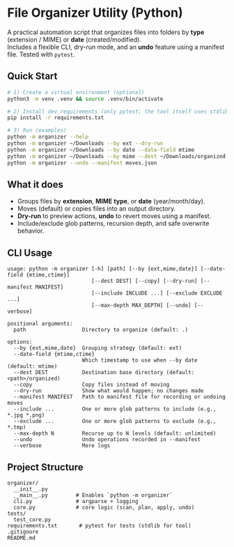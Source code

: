 # File Organizer Utility (Python)

A practical automation script that organizes files into folders by **type** (extension / MIME) or **date** (created/modified).  
Includes a flexible CLI, dry-run mode, and an **undo** feature using a manifest file. Tested with `pytest`.

## Quick Start

```bash
# 1) Create a virtual environment (optional)
python3 -m venv .venv && source .venv/bin/activate

# 2) Install dev requirements (only pytest; the tool itself uses stdlib)
pip install -r requirements.txt

# 3) Run (examples)
python -m organizer --help
python -m organizer ~/Downloads --by ext --dry-run
python -m organizer ~/Downloads --by date --date-field mtime
python -m organizer ~/Downloads --by mime --dest ~/Downloads/organized --manifest moves.json
python -m organizer --undo --manifest moves.json
```

## What it does

- Groups files by **extension**, **MIME type**, or **date** (year/month/day).
- Moves (default) or copies files into an output directory.
- **Dry-run** to preview actions, **undo** to revert moves using a manifest.
- Include/exclude glob patterns, recursion depth, and safe overwrite behavior.

## CLI Usage

```text
usage: python -m organizer [-h] [path] [--by {ext,mime,date}] [--date-field {mtime,ctime}]
                           [--dest DEST] [--copy] [--dry-run] [--manifest MANIFEST]
                           [--include INCLUDE ...] [--exclude EXCLUDE ...]
                           [--max-depth MAX_DEPTH] [--undo] [--verbose]

positional arguments:
  path                  Directory to organize (default: .)

options:
  --by {ext,mime,date}  Grouping strategy (default: ext)
  --date-field {mtime,ctime}
                        Which timestamp to use when --by date (default: mtime)
  --dest DEST           Destination base directory (default: <path>/organized)
  --copy                Copy files instead of moving
  --dry-run             Show what would happen; no changes made
  --manifest MANIFEST   Path to manifest file for recording or undoing moves
  --include ...         One or more glob patterns to include (e.g., *.jpg *.png)
  --exclude ...         One or more glob patterns to exclude (e.g., *.tmp)
  --max-depth N         Recurse up to N levels (default: unlimited)
  --undo                Undo operations recorded in --manifest
  --verbose             More logs
```

## Project Structure

```
organizer/
  __init__.py
  __main__.py         # Enables `python -m organizer`
  cli.py              # argparse + logging
  core.py             # core logic (scan, plan, apply, undo)
tests/
  test_core.py
requirements.txt       # pytest for tests (stdlib for tool)
.gitignore
README.md
```
